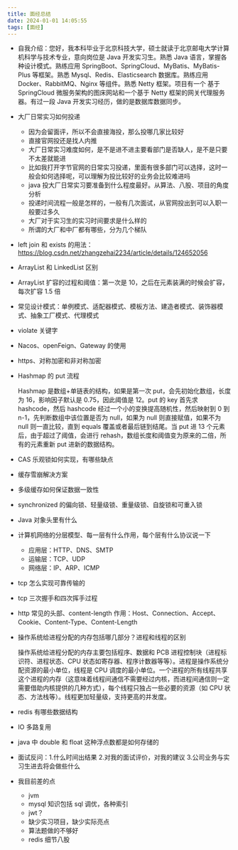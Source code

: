 ```yaml
---
title: 面经总结
date: 2024-01-01 14:05:55
tags: [面经]
---
```


- 自我介绍：您好，我本科毕业于北京科技大学，硕士就读于北京邮电大学计算机科学与技术专业，意向岗位是 Java 开发实习生。熟悉 Java 语言，掌握各种设计模式。熟练应用 SpringBoot、SpringCloud、MyBatis、MyBatis-Plus 等框架。熟悉 Mysql、Redis、Elasticsearch 数据库。熟练应用 Docker、RabbitMQ、Nginx 等组件。熟悉 Netty 框架。项目有一个 基于 SpringCloud 微服务架构的图床网站和一个基于 Netty 框架的网关代理服务器。有过一段 Java 开发实习经历，做的是数据库数据同步。
- 大厂日常实习如何投递
  - 因为会留面评，所以不会直接海投，那么投哪几家比较好
  - 直接官网投还是找人内推
  - 大厂日常实习难度如何，是不是进不进主要看部门是否缺人，是不是只要不太差就能进
  - 比如我打开字节官网的日常实习投递，里面有很多部门可以选择，这时一般会如何选择呢，可以理解为投比较好的业务会比较难进吗
  - java 投大厂日常实习要准备到什么程度最好。从算法、八股、项目的角度分析
  - 投递时间流程一般是怎样的，一般有几次面试，从官网投出到可以入职一般要过多久
  - 大厂对于实习生的实习时间要求是什么样的
  - 所谓的大厂和中厂都有哪些，分为几个梯队
- left join 和 exists 的用法：https://blog.csdn.net/zhangzehai2234/article/details/124652056
- ArrayList 和 LinkedList 区别
- ArrayList 扩容的过程和阈值：第一次是 10，之后在元素装满的时候会扩容，每次扩容 1.5 倍
- 常见设计模式：单例模式、适配器模式、模板方法、建造者模式、装饰器模式、抽象工厂模式、代理模式
- violate 关键字
- Nacos、openFeign、Gateway 的使用
- https、对称加密和非对称加密
- Hashmap 的 put 流程

  Hashmap 是数组+单链表的结构，如果是第一次 put，会先初始化数组，长度为 16，影响因子默认是 0.75，因此阈值是 12。put 的 key 首先求 hashcode，然后 hashcode 经过一个小的变换提高随机性，然后映射到 0 到 n-1，先判断数组中该位置是否为 null，如果为 null 则直接赋值，如果不为 null 则一直比较，直到 equals 覆盖或者最后链到结尾。当 put 进 13 个元素后，由于超过了阈值，会进行 rehash，数组长度和阈值变为原来的二倍，所有的元素重新 put 进新的数据结构。

- CAS 乐观锁如何实现，有哪些缺点
- 缓存雪崩解决方案
- 多级缓存如何保证数据一致性
- synchronized 的偏向锁、轻量级锁、重量级锁、自旋锁和可重入锁
- Java 对象头里有什么
- 计算机网络的分层模型、每一层有什么作用，每个层有什么协议说一下
  - 应用层：HTTP、DNS、SMTP
  - 运输层：TCP、UDP
  - 网络层：IP、ARP、ICMP
- tcp 怎么实现可靠传输的
- tcp 三次握手和四次挥手过程
- http 常见的头部、content-length 作用：Host、Connection、Accept、Cookie、Content-Type、Content-Length
- 操作系统给进程分配的内存包括哪几部分？进程和线程的区别

  操作系统给进程分配的内存主要包括程序、数据和 PCB 进程控制块（进程标识符、进程状态、CPU 状态如寄存器、程序计数器等等）。进程是操作系统分配资源的最小单位，线程是 CPU 调度的最小单位。一个进程的所有线程共享这个进程的内存（这意味着线程间通信不需要经过内核，而进程间通信则一定需要借助内核提供的几种方式），每个线程只独占一些必要的资源（如 CPU 状态、方法栈等）。线程更加轻量级，支持更高的并发度。

- redis 有哪些数据结构
- IO 多路复用
- java 中 double 和 float 这种浮点数都是如何存储的
- 面试反问：1.什么时间出结果 2.对我的面试评价，对我的建议 3.公司业务与实习生进去将会做些什么
- 我目前差的点
  - jvm
  - mysql 知识包括 sql 调优，各种索引
  - jwt？
  - 缺少实习项目，缺少实际亮点
  - 算法题做的不够好
  - redis 细节八股
